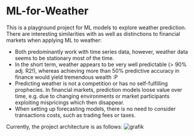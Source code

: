 # ML-for-Weather
This is a playground project for ML models to explore weather prediction. There are interesting similarities with as well as distinctions to financial markets when applying ML to weather:
- Both predominantly work with time series data, however, weather data seems to be stationary most of the time.
- In the short term, weather appears to be very well predictable (> 90% adj. R2!), whereas achieving more than 50% predictive accuracy in finance would yield tremendous wealth :P
- Predicting weather is not a competition or has no self-fulfilling prophecies. In financial markets, prediction models loose value over time, e.g. due to changing environments or market participants exploiting mispricings which then disappear.
- When setting up forecasting models, there is no need to consider transactions costs, such as trading fees or taxes.


Currently, the project architecture is as follows:
![grafik](https://user-images.githubusercontent.com/52510339/164978858-adae8d85-c4c4-4316-be28-4d6daa9f62cf.png)
